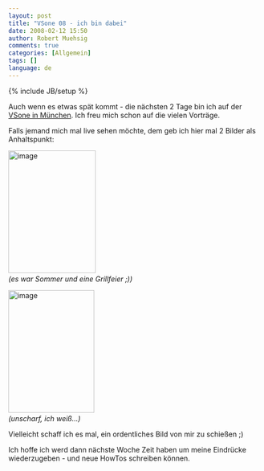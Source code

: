 ```yaml
---
layout: post
title: "VSone 08 - ich bin dabei"
date: 2008-02-12 15:50
author: Robert Muehsig
comments: true
categories: [Allgemein]
tags: []
language: de
---
```

{% include JB/setup %}
<p>Auch wenn es etwas spät kommt - die nächsten 2 Tage bin ich auf der <a href="http://www.vsone.de/">VSone in München</a>. Ich freu mich schon auf die vielen Vorträge.</p> <p>Falls jemand mich mal live sehen möchte, dem geb ich hier mal 2 Bilder als Anhaltspunkt:</p> <p><a href="{{BASE_PATH}}/assets/wp-images-de/image264.png"><img style="border-right: 0px; border-top: 0px; border-left: 0px; border-bottom: 0px" height="244" alt="image" src="{{BASE_PATH}}/assets/wp-images-de/image-thumb243.png" width="174" border="0"></a>&nbsp;<br><em>(es war Sommer und eine Grillfeier ;))</em></p> <p><a href="{{BASE_PATH}}/assets/wp-images-de/image265.png"><img style="border-right: 0px; border-top: 0px; border-left: 0px; border-bottom: 0px" height="244" alt="image" src="{{BASE_PATH}}/assets/wp-images-de/image-thumb244.png" width="171" border="0"></a>&nbsp;<br><em>(unscharf, ich weiß...)</em></p> <p>Vielleicht schaff ich es mal, ein ordentliches Bild von mir zu schießen ;)</p> <p>Ich hoffe ich werd dann nächste Woche Zeit haben um meine Eindrücke wiederzugeben - und neue HowTos schreiben können.</p>
